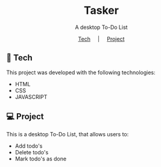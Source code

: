 <h1 align="center">Tasker</h1>

<p align="center">A desktop To-Do List</p>

<p align="center">
  <a href="#-tecnologias">Tech</a>
  &nbsp;&nbsp;&nbsp; | &nbsp;&nbsp;&nbsp;
  <a href="#-projeto">Project</a>
</p>

## 🚀 Tech

This project was developed with the following technologies:

- HTML
- CSS
- JAVASCRIPT

## 💻 Project

This is a desktop To-Do List, that allows users to:

- Add todo's
- Delete todo's
- Mark todo's as done

